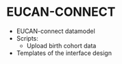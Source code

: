 # **EUCAN-CONNECT**
- EUCAN-connect datamodel
- Scripts:
  * Upload birth cohort data
- Templates of the interface design
